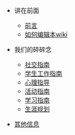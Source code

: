 * 讲在前面

  * [前言](preface.md)
  * [如何编辑本wiki](Co-editing.md)

* 我们的碎碎念

  * [社交指南](2120/beSocial.md)
  * [学生工作指南](2120/beLeaders.md)
  * [心理指导](2120/MentalHealth.md)
  * [活动指南](2120/Activities.md)
  * [学习指南](2120/toLearn.md)
  * [生涯规划](2120/HoldYourLife.md)

* [其他信息](others.md)